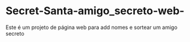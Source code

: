 # Secret-Santa-amigo_secreto-web-
Este é um projeto de página web para add nomes e sortear um amigo secreto
